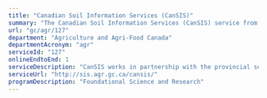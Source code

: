 ```yaml
---
title: "Canadian Soil Information Services (CanSIS)"
summary: "The Canadian Soil Information Services (CanSIS) service from Agriculture and Agri-Food Canada is available end-to-end online, according to the GC Service Inventory."
url: "gc/agr/127"
department: "Agriculture and Agri-Food Canada"
departmentAcronym: "agr"
serviceId: "127"
onlineEndtoEnd: 1
serviceDescription: "CanSIS works in partnership with the provincial soil mapping groups to maintain and provide access to Canada’s detailed and high level soils data, and other related information."
serviceUrl: "http://sis.agr.gc.ca/cansis/"
programDescription: "Foundational Science and Research"
---
```

